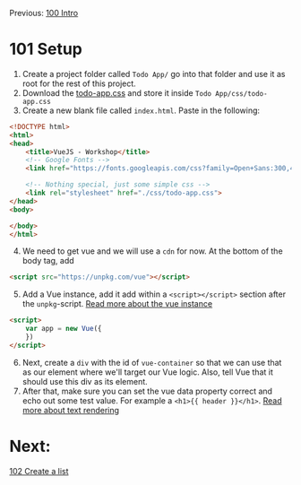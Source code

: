 Previous: [100 Intro](./100-intro.md)

# 101 Setup

1. Create a project folder called `Todo App/` go into that folder and use it as root for the rest of this project.
1. Download the [todo-app.css](../../resources/todo-app/todo-app.css) and store it inside `Todo App/css/todo-app.css`
1. Create a new blank file called `index.html`. Paste in the following:
```html
<!DOCTYPE html>
<html>
<head>
    <title>VueJS - Workshop</title>
    <!-- Google Fonts -->
    <link href="https://fonts.googleapis.com/css?family=Open+Sans:300,400,700" rel="stylesheet">

    <!-- Nothing special, just some simple css -->
    <link rel="stylesheet" href="./css/todo-app.css">
</head>
<body>

</body>
</html>

```
4. We need to get vue and we will use a `cdn` for now. At the bottom of the body tag, add 
```html
<script src="https://unpkg.com/vue"></script>
```
5. Add a Vue instance, add it add within a `<script></script>` section after the `unpkg`-script. [Read more about the vue instance](https://vuejs.org/v2/guide/instance.html)
```html
<script>
    var app = new Vue({
    })
</script>
```
6. Next, create a `div` with the id of `vue-container` so that we can use that as our element where we'll target our Vue logic. Also, tell Vue that it should use this div as its element.
1. After that, make sure you can set the vue data property correct and echo out some test value. For example a `<h1>{{ header }}</h1>`. [Read more about text rendering](https://vuejs.org/v2/guide/syntax.html#Text)

# Next:
[102 Create a list](./102-list.md)
